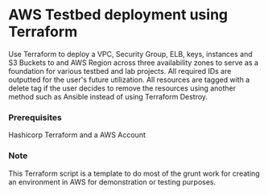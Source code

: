 # AWS Testbed deployment using Terraform

Use Terraform to deploy a VPC, Security Group, ELB, keys, instances and S3 Buckets to and AWS Region across three availability zones to serve as a foundation for various testbed and lab projects. All required IDs are outputted for the user's future utilization. All resources are tagged with a delete tag if the user decides to remove the resources using another method such as Ansible instead of using Terraform Destroy.

### Prerequisites

Hashicorp Terraform and a AWS Account

### Note

This Terraform script is a template to do most of the grunt work for creating an environment in AWS for demonstration or testing purposes.
